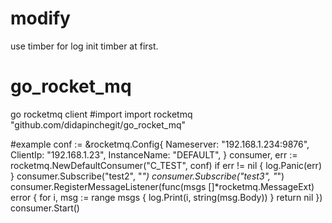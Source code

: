 # modify
use timber for log
init timber at first.


# go_rocket_mq
go rocketmq client
#import
import rocketmq "github.com/didapinchegit/go_rocket_mq"

#example
	conf := &rocketmq.Config{
		Nameserver:   "192.168.1.234:9876",
		ClientIp:     "192.168.1.23",
		InstanceName: "DEFAULT",
	}
	consumer, err := rocketmq.NewDefaultConsumer("C_TEST", conf)
	if err != nil {
		log.Panic(err)
	}
	consumer.Subscribe("test2", "*")
	consumer.Subscribe("test3", "*")
	consumer.RegisterMessageListener(func(msgs []*rocketmq.MessageExt) error {
		for i, msg := range msgs {
			log.Print(i, string(msg.Body))
		}
		return nil
	})
	consumer.Start()
